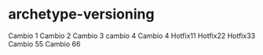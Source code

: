 # archetype-versioning
Cambio 1
Cambio 2
Cambio 3
cambio 4
Cambio 4
Hotfix11
Hotfix22
Hotfix33
Cambio 55
Cambio 66
